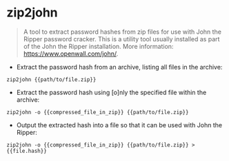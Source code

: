 # zip2john

> A tool to extract password hashes from zip files for use with John the Ripper password cracker.
> This is a utility tool usually installed as part of the John the Ripper installation.
> More information: <https://www.openwall.com/john/>.

- Extract the password hash from an archive, listing all files in the archive:

`zip2john {{path/to/file.zip}}`

- Extract the password hash using [o]nly the specified file within the archive:

`zip2john -o {{compressed_file_in_zip}} {{path/to/file.zip}}`

- Output the extracted hash into a file so that it can be used with John the Ripper:

`zip2john -o {{compressed_file_in_zip}} {{path/to/file.zip}} > {{file.hash}}`
